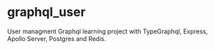 # graphql_user

User managment Graphql learning project with TypeGraphql, Express, Apollo Server, Postgres and Redis.
